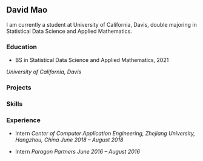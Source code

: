 ## David Mao

I am currently a student at University of California, Davis, double majoring in Statistical Data Science and Applied Mathematics.

### Education

* BS in Statistical Data Science and Applied Mathematics, 2021

*University of California, Davis*

### Projects

### Skills

### Experience

* Intern
*Center of Computer Application Engineering, Zhejiang University, Hangzhou, China*
*June 2018 – August 2018*

* Intern
*Paragon Partners*
*June 2016 – August 2016*